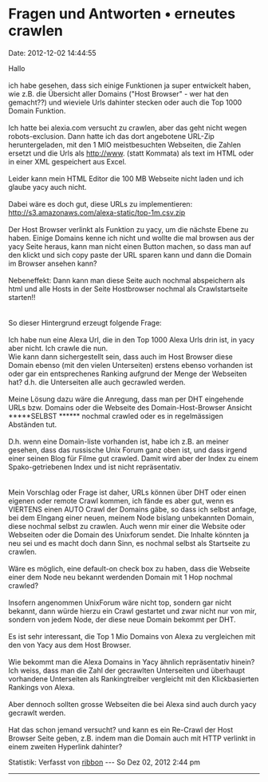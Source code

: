 Fragen und Antworten • erneutes crawlen
=======================================

Date: 2012-12-02 14:44:55

Hallo\
\
ich habe gesehen, dass sich einige Funktionen ja super entwickelt haben,
wie z.B. die Übersicht aller Domains (\"Host Browser\" - wer hat den
gemacht??) und wieviele Urls dahinter stecken oder auch die Top 1000
Domain Funktion.\
\
Ich hatte bei alexia.com versucht zu crawlen, aber das geht nicht wegen
robots-exclusion. Dann hatte ich das dort angebotene URL-Zip
heruntergeladen, mit den 1 MIO meistbesuchten Webseiten, die Zahlen
ersetzt und die Urls als <http://www>. (statt Kommata) als text im HTML
oder in einer XML gespeichert aus Excel.\
\
Leider kann mein HTML Editor die 100 MB Webseite nicht laden und ich
glaube yacy auch nicht.\
\
Dabei wäre es doch gut, diese URLs zu implementieren:
<http://s3.amazonaws.com/alexa-static/top-1m.csv.zip>\
\
Der Host Browser verlinkt als Funktion zu yacy, um die nächste Ebene zu
haben. Einige Domains kenne ich nicht und wollte die mal browsen aus der
yacy Seite heraus, kann man nicht einen Button machen, so dass man auf
den klickt und sich copy paste der URL sparen kann und dann die Domain
im Browser ansehen kann?\
\
Nebeneffekt: Dann kann man diese Seite auch nochmal abspeichern als html
und alle Hosts in der Seite Hostbrowser nochmal als Crawlstartseite
starten!!\
\
\
So dieser Hintergrund erzeugt folgende Frage:\
\
Ich habe nun eine Alexa Url, die in den Top 1000 Alexa Urls drin ist, in
yacy aber nicht. Ich crawle die nun.\
Wie kann dann sichergestellt sein, dass auch im Host Browser diese
Domain ebenso (mit den vielen Unterseiten) erstens ebenso vorhanden ist
oder gar ein entsprechenes Ranking aufgrund der Menge der Webseiten hat?
d.h. die Unterseiten alle auch gecrawled werden.\
\
Meine Lösung dazu wäre die Anregung, dass man per DHT eingehende URLs
bzw. Domains oder die Webseite des Domain-Host-Browser Ansicht
\*\*\*\*\*SELBST \*\*\*\*\*\* nochmal crawled oder es in regelmässigen
Abständen tut.\
\
D.h. wenn eine Domain-liste vorhanden ist, habe ich z.B. an meiner
gesehen, dass das russische Unix Forum ganz oben ist, und dass irgend
einer seinen Blog für Filme gut crawled. Damit wird aber der Index zu
einem Spako-getriebenen Index und ist nicht repräsentativ.\
\
\
Mein Vorschlag oder Frage ist daher, URLs können über DHT oder einen
eigenen oder remote Crawl kommen, ich fände es aber gut, wenn es
VIERTENS einen AUTO Crawl der Domains gäbe, so dass ich selbst anfage,
bei dem EIngang einer neuen, meinem Node bislang unbekannten Domain,
diese nochmal selbst zu crawlen. Auch wenn mir einer die Website oder
Webseiten oder die Domain des Unixforum sendet. Die Inhalte könnten ja
neu sei und es macht doch dann Sinn, es nochmal selbst als Startseite zu
crawlen.\
\
Wäre es möglich, eine default-on check box zu haben, dass die Webseite
einer dem Node neu bekannt werdenden Domain mit 1 Hop nochmal crawled?\
\
Insofern angenommen UnixForum wäre nicht top, sondern gar nicht bekannt,
dann würde hierzu ein Crawl gestartet und zwar nicht nur von mir,
sondern von jedem Node, der diese neue Domain bekommt per DHT.\
\
Es ist sehr interessant, die Top 1 Mio Domains von Alexa zu vergleichen
mit den von Yacy aus dem Host Browser.\
\
Wie bekommt man die Alexa Domains in Yacy ähnlich repräsentativ hinein?
Ich weiss, dass man die Zahl der gecrawlten Unterseiten und überhaupt
vorhandene Unterseiten als Rankingtreiber vergleicht mit den
Klickbasierten Rankings von Alexa.\
\
Aber dennoch sollten grosse Webseiten die bei Alexa sind auch durch yacy
gecrawlt werden.\
\
Hat das schon jemand versucht? und kann es ein Re-Crawl der Host Browser
Seite geben, z.B. indem man die Domain auch mit HTTP verlinkt in einem
zweiten Hyperlink dahinter?

Statistik: Verfasst von
[ribbon](http://forum.yacy-websuche.de/memberlist.php?mode=viewprofile&u=193)
--- So Dez 02, 2012 2:44 pm

------------------------------------------------------------------------
